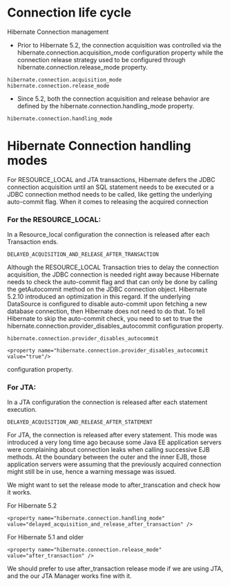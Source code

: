 # Connection life cycle


Hibernate Connection management

* Prior to Hibernate 5.2, the connection acquisition was controlled via the hibernate.connection.acquisition_mode configuration property while the connection release strategy used to be configured through hibernate.connection.release_mode property.
```
hibernate.connection.acquisition_mode
hibernate.connection.release_mode
```

* Since 5.2, both the connection acquisition and release behavior are defined by the hibernate.connection.handling_mode property.

```
hibernate.connection.handling_mode
```

# Hibernate Connection handling modes

For RESOURCE_LOCAL and JTA transactions, Hibernate defers the JDBC connection acquisition until an SQL statement needs to be executed or a JDBC connection method needs to be called, like getting the underlying auto-commit flag. When it comes to releasing the acquired connection

### For the RESOURCE_LOCAL:

In a Resource_local configuration the connection is released after each Transaction ends.

```
DELAYED_ACQUISITION_AND_RELEASE_AFTER_TRANSACTION
```

Although the RESOURCE_LOCAL Transaction tries to delay the connection acquisition, the JDBC connection is needed right away because Hibernate needs to check the auto-commit flag and that can only be done by calling the getAutocommit method on the JDBC connection object. Hibernate 5.2.10 introduced an optimization in this regard. If the underlying DataSource is configured to disable auto-commit 
upon fetching a new database connection, then Hibernate does not need to do that. To tell Hibernate to skip the auto-commit check, you need to set to true the hibernate.connection.provider_disables_autocommit configuration property.

```
hibernate.connection.provider_disables_autocommit
```

```
<property name="hibernate.connection.provider_disables_autocommit value="true"/>
```

configuration property.


### For JTA:

In a JTA configuration the connection is released after each statement execution.


```
DELAYED_ACQUISITION_AND_RELEASE_AFTER_STATEMENT
```

For JTA, the connection is released after every statement.
This mode was introduced a very long time ago because some Java EE application servers were complaining about connection leaks when calling successive EJB methods. At the boundary between the outer and the inner EJB, those application servers were assuming that the previously acquired connection might still be in use, hence a warning message was issued.

We might want to set the release mode to after_transcation and check how it works.

For Hibernate 5.2

```
<property name="hibernate.connection.handling_mode" value="delayed_acquisition_and_release_after_transaction" />
```

For Hibernate 5.1 and older

```
<property name="hibernate.connection.release_mode" value="after_transaction" />
```


We should prefer to use after_transaction release mode if we are using JTA, and the our JTA Manager works fine with it.